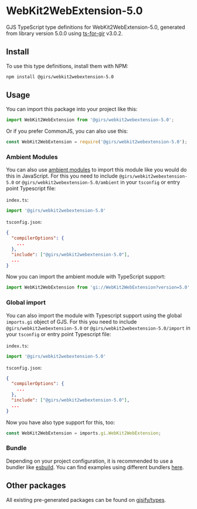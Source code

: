 
# WebKit2WebExtension-5.0

GJS TypeScript type definitions for WebKit2WebExtension-5.0, generated from library version 5.0.0 using [ts-for-gir](https://github.com/gjsify/ts-for-gir) v3.0.2.


## Install

To use this type definitions, install them with NPM:
```bash
npm install @girs/webkit2webextension-5.0
```

## Usage

You can import this package into your project like this:
```ts
import WebKit2WebExtension from '@girs/webkit2webextension-5.0';
```

Or if you prefer CommonJS, you can also use this:
```ts
const WebKit2WebExtension = require('@girs/webkit2webextension-5.0');
```

### Ambient Modules

You can also use [ambient modules](https://github.com/gjsify/ts-for-gir/tree/main/packages/cli#ambient-modules) to import this module like you would do this in JavaScript.
For this you need to include `@girs/webkit2webextension-5.0` or `@girs/webkit2webextension-5.0/ambient` in your `tsconfig` or entry point Typescript file:

`index.ts`:
```ts
import '@girs/webkit2webextension-5.0'
```

`tsconfig.json`:
```json
{
  "compilerOptions": {
    ...
  },
  "include": ["@girs/webkit2webextension-5.0"],
  ...
}
```

Now you can import the ambient module with TypeScript support: 

```ts
import WebKit2WebExtension from 'gi://WebKit2WebExtension?version=5.0';
```

### Global import

You can also import the module with Typescript support using the global `imports.gi` object of GJS.
For this you need to include `@girs/webkit2webextension-5.0` or `@girs/webkit2webextension-5.0/import` in your `tsconfig` or entry point Typescript file:

`index.ts`:
```ts
import '@girs/webkit2webextension-5.0'
```

`tsconfig.json`:
```json
{
  "compilerOptions": {
    ...
  },
  "include": ["@girs/webkit2webextension-5.0"],
  ...
}
```

Now you have also type support for this, too:

```ts
const WebKit2WebExtension = imports.gi.WebKit2WebExtension;
```

### Bundle

Depending on your project configuration, it is recommended to use a bundler like [esbuild](https://esbuild.github.io/). You can find examples using different bundlers [here](https://github.com/gjsify/ts-for-gir/tree/main/examples).

## Other packages

All existing pre-generated packages can be found on [gjsify/types](https://github.com/gjsify/types).

